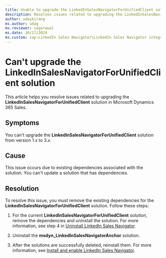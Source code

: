 ```yaml
---
title: Unable to upgrade the LinkedInSalesNavigatorForUnifiedClient solution
description: Resolves issues related to upgrading the LinkedInSalesNavigatorForUnifiedClient solution in Microsoft Dynamics 365 Sales.
author: udaykirang
ms.author: udag
ms.reviewer: sagarwwal
ms.date: 10/17/2024
ms.custom: sap:LinkedIn Sales Navigator\LinkedIn Sales Navigator integration errors
---
```

# Can't upgrade the LinkedInSalesNavigatorForUnifiedClient solution

This article helps you resolve issues related to upgrading the **LinkedInSalesNavigatorForUnifiedClient** solution in Microsoft Dynamics 365 Sales.

## Symptoms

You can't upgrade the **LinkedInSalesNavigatorForUnifiedClient** solution from version 1.*x* to 3.*x*.

## Cause

This issue occurs due to existing dependencies associated with the solution. You can't update a solution that has dependencies.

## Resolution  

To resolve this issue, you must remove the existing dependencies for the **LinkedInSalesNavigatorForUnifiedClient** solution. Follow these steps:  

1. For the current **LinkedInSalesNavigatorForUnifiedClient** solution, remove the dependencies and uninstall the solution. For more information, see step 4 in [Uninstall LinkedIn Sales Navigator](/dynamics365/linkedin/uninstall-sales-navigator).  

1. Uninstall the **msdyn_LinkedInSalesNavigatorAnchor** solution.  

1. After the solutions are successfully deleted, reinstall them. For more information, see [Install and enable LinkedIn Sales Navigator](/dynamics365/linkedin/install-sales-navigator).  
